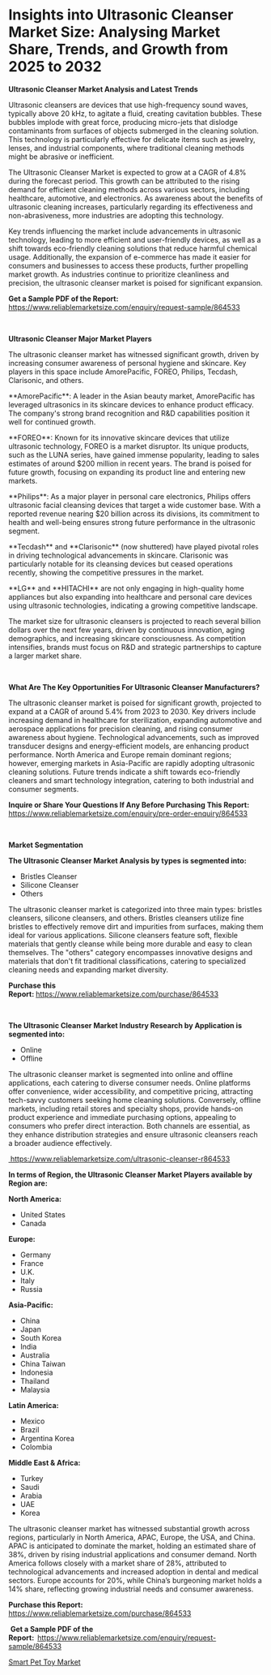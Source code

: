 <p><h1>Insights into Ultrasonic Cleanser Market Size: Analysing Market Share, Trends, and Growth from 2025 to 2032</h1></p><p><strong>Ultrasonic Cleanser Market Analysis and Latest Trends</strong></p>
<p><p>Ultrasonic cleansers are devices that use high-frequency sound waves, typically above 20 kHz, to agitate a fluid, creating cavitation bubbles. These bubbles implode with great force, producing micro-jets that dislodge contaminants from surfaces of objects submerged in the cleaning solution. This technology is particularly effective for delicate items such as jewelry, lenses, and industrial components, where traditional cleaning methods might be abrasive or inefficient.</p><p>The Ultrasonic Cleanser Market is expected to grow at a CAGR of 4.8% during the forecast period. This growth can be attributed to the rising demand for efficient cleaning methods across various sectors, including healthcare, automotive, and electronics. As awareness about the benefits of ultrasonic cleaning increases, particularly regarding its effectiveness and non-abrasiveness, more industries are adopting this technology. </p><p>Key trends influencing the market include advancements in ultrasonic technology, leading to more efficient and user-friendly devices, as well as a shift towards eco-friendly cleaning solutions that reduce harmful chemical usage. Additionally, the expansion of e-commerce has made it easier for consumers and businesses to access these products, further propelling market growth. As industries continue to prioritize cleanliness and precision, the ultrasonic cleanser market is poised for significant expansion.</p></p>
<p><strong>Get a Sample PDF of the Report:&nbsp;</strong> <a href="https://www.reliablemarketsize.com/enquiry/request-sample/864533?utm_campaign=2482&utm_medium=2&utm_source=Github&utm_content=ia&utm_term=05042025&utm_id=ultrasonic-cleanser">https://www.reliablemarketsize.com/enquiry/request-sample/864533</a></p>
<p>&nbsp;</p>
<p><strong>Ultrasonic Cleanser Major Market Players</strong></p>
<p><p>The ultrasonic cleanser market has witnessed significant growth, driven by increasing consumer awareness of personal hygiene and skincare. Key players in this space include AmorePacific, FOREO, Philips, Tecdash, Clarisonic, and others.</p><p>**AmorePacific**: A leader in the Asian beauty market, AmorePacific has leveraged ultrasonics in its skincare devices to enhance product efficacy. The company's strong brand recognition and R&D capabilities position it well for continued growth.</p><p>**FOREO**: Known for its innovative skincare devices that utilize ultrasonic technology, FOREO is a market disruptor. Its unique products, such as the LUNA series, have gained immense popularity, leading to sales estimates of around $200 million in recent years. The brand is poised for future growth, focusing on expanding its product line and entering new markets.</p><p>**Philips**: As a major player in personal care electronics, Philips offers ultrasonic facial cleansing devices that target a wide customer base. With a reported revenue nearing $20 billion across its divisions, its commitment to health and well-being ensures strong future performance in the ultrasonic segment.</p><p>**Tecdash** and **Clarisonic** (now shuttered) have played pivotal roles in driving technological advancements in skincare. Clarisonic was particularly notable for its cleansing devices but ceased operations recently, showing the competitive pressures in the market.</p><p>**LG** and **HITACHI** are not only engaging in high-quality home appliances but also expanding into healthcare and personal care devices using ultrasonic technologies, indicating a growing competitive landscape.</p><p>The market size for ultrasonic cleansers is projected to reach several billion dollars over the next few years, driven by continuous innovation, aging demographics, and increasing skincare consciousness. As competition intensifies, brands must focus on R&D and strategic partnerships to capture a larger market share.</p></p>
<p>&nbsp;</p>
<p><strong>What Are The Key Opportunities For Ultrasonic Cleanser Manufacturers?</strong></p>
<p><p>The ultrasonic cleanser market is poised for significant growth, projected to expand at a CAGR of around 5.4% from 2023 to 2030. Key drivers include increasing demand in healthcare for sterilization, expanding automotive and aerospace applications for precision cleaning, and rising consumer awareness about hygiene. Technological advancements, such as improved transducer designs and energy-efficient models, are enhancing product performance. North America and Europe remain dominant regions; however, emerging markets in Asia-Pacific are rapidly adopting ultrasonic cleaning solutions. Future trends indicate a shift towards eco-friendly cleaners and smart technology integration, catering to both industrial and consumer segments.</p></p>
<p><strong>Inquire or Share Your Questions If Any Before Purchasing This Report:</strong> <a href="https://www.reliablemarketsize.com/enquiry/pre-order-enquiry/864533?utm_campaign=2482&utm_medium=2&utm_source=Github&utm_content=ia&utm_term=05042025&utm_id=ultrasonic-cleanser">https://www.reliablemarketsize.com/enquiry/pre-order-enquiry/864533</a></p>
<p>&nbsp;</p>
<p><strong>Market Segmentation</strong></p>
<p><strong>The Ultrasonic Cleanser Market Analysis by types is segmented into:</strong></p>
<p><ul><li>Bristles Cleanser</li><li>Silicone Cleanser</li><li>Others</li></ul></p>
<p><p>The ultrasonic cleanser market is categorized into three main types: bristles cleansers, silicone cleansers, and others. Bristles cleansers utilize fine bristles to effectively remove dirt and impurities from surfaces, making them ideal for various applications. Silicone cleansers feature soft, flexible materials that gently cleanse while being more durable and easy to clean themselves. The "others" category encompasses innovative designs and materials that don't fit traditional classifications, catering to specialized cleaning needs and expanding market diversity.</p></p>
<p><strong>Purchase this Report:&nbsp;</strong><a href="https://www.reliablemarketsize.com/purchase/864533?utm_campaign=2482&utm_medium=2&utm_source=Github&utm_content=ia&utm_term=05042025&utm_id=ultrasonic-cleanser">https://www.reliablemarketsize.com/purchase/864533</a></p>
<p>&nbsp;</p>
<p><strong>The Ultrasonic Cleanser Market Industry Research by Application is segmented into:</strong></p>
<p><ul><li>Online</li><li>Offline</li></ul></p>
<p><p>The ultrasonic cleanser market is segmented into online and offline applications, each catering to diverse consumer needs. Online platforms offer convenience, wider accessibility, and competitive pricing, attracting tech-savvy customers seeking home cleaning solutions. Conversely, offline markets, including retail stores and specialty shops, provide hands-on product experience and immediate purchasing options, appealing to consumers who prefer direct interaction. Both channels are essential, as they enhance distribution strategies and ensure ultrasonic cleansers reach a broader audience effectively.</p></p>
<p><a href="https://www.reliablemarketsize.com/ultrasonic-cleanser-r864533?utm_campaign=2482&utm_medium=2&utm_source=Github&utm_content=ia&utm_term=05042025&utm_id=ultrasonic-cleanser">&nbsp;https://www.reliablemarketsize.com/ultrasonic-cleanser-r864533</a></p>
<p><strong>In terms of Region, the Ultrasonic Cleanser Market Players available by Region are:</strong></p>
<p>
    <p> <strong> North America: </strong>
        <ul>
            <li>United States</li>
            <li>Canada</li>
        </ul>
        </p> 
    <p> <strong> Europe: </strong>
        <ul>
            <li>Germany</li>
            <li>France</li>
            <li>U.K.</li>
            <li>Italy</li>
            <li>Russia</li>
        </ul>
        </p> 
    <p> <strong> Asia-Pacific: </strong>
        <ul>
            <li>China</li>
            <li>Japan</li>
            <li>South Korea</li>
            <li>India</li>
            <li>Australia</li>
            <li>China Taiwan</li>
            <li>Indonesia</li>
            <li>Thailand</li>
            <li>Malaysia</li>
        </ul>
        </p> 
    <p> <strong> Latin America: </strong>
        <ul>
            <li>Mexico</li>
            <li>Brazil</li>
            <li>Argentina Korea</li>
            <li>Colombia</li>
        </ul>
        </p> 
    <p> <strong> Middle East & Africa: </strong>
        <ul>
            <li>Turkey</li>
            <li>Saudi</li>
            <li>Arabia</li>
            <li>UAE</li>
            <li>Korea</li>
        </ul>
    </p>
    </p>
<p><p>The ultrasonic cleanser market has witnessed substantial growth across regions, particularly in North America, APAC, Europe, the USA, and China. APAC is anticipated to dominate the market, holding an estimated share of 38%, driven by rising industrial applications and consumer demand. North America follows closely with a market share of 28%, attributed to technological advancements and increased adoption in dental and medical sectors. Europe accounts for 20%, while China’s burgeoning market holds a 14% share, reflecting growing industrial needs and consumer awareness.</p></p>
<p><strong>Purchase this Report: </strong><a href="https://www.reliablemarketsize.com/purchase/864533?utm_campaign=2482&utm_medium=2&utm_source=Github&utm_content=ia&utm_term=05042025&utm_id=ultrasonic-cleanser">https://www.reliablemarketsize.com/purchase/864533</a></p>
<p>&nbsp;<strong>Get a Sample PDF of the Report:&nbsp;&nbsp;</strong><a href="https://www.reliablemarketsize.com/enquiry/request-sample/864533?utm_campaign=2482&utm_medium=2&utm_source=Github&utm_content=ia&utm_term=05042025&utm_id=ultrasonic-cleanser">https://www.reliablemarketsize.com/enquiry/request-sample/864533</a></p>
<p><strong></strong></p>
<p><p><a href="https://github.com/hartsockdonnette82/Market-Research-Report-List-1/blob/main/smart-pet-toy-market.md?utm_campaign=2482&utm_medium=2&utm_source=Github&utm_content=ia&utm_term=05042025&utm_id=ultrasonic-cleanser">Smart Pet Toy Market</a></p></p>